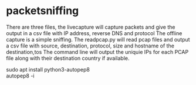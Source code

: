 # packetsniffing
There are three files, the livecapture will capture packets and give the output in a csv file with IP address, reverse DNS and protocol
The offline capture is a simple sniffing. 
The readpcap.py will read pcap files and output a csv file with source, destination, protocol, size and hostname of the destination,tos
The command line will output the uniquie IPs for each PCAP file along with their destination country if available.

sudo apt install python3-autopep8 <br/>
autopep8 -i <script>.py<br/>
sudo apt-get install python3-pandas<br/>

installing pyshark <br/>
git clone https://github.com/KimiNewt/pyshark.git<br/>
cd pyshark/src <br/>
sudo python3 setup.py install <br/>
sudo apt-get install tshark <br/>

installing scapy <br/>
git clone https://github.com/secdev/scapy.git <br/>
cd scapy <br/>
sudo python3 setup.py install <br/>

git clone git@github.com:matplotlib/matplotlib.git <br/>
cd matplotlib <br/>
python3 -m pip install -e <br/>

Running<br/>
chmod +x <script>.py<br/>
sudo ./readme.py <inputfilename.pcapng> <outputname.csv> <outputmapname.html><br/>


